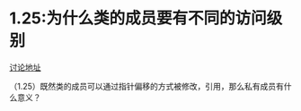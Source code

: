 # 1.25:为什么类的成员要有不同的访问级别

[讨论地址](https://github.com/jihuayu/FZU-OOP-2020/issues/14)

（1.25）既然类的成员可以通过指针偏移的方式被修改，引用，那么私有成员有什么意义？